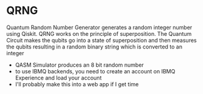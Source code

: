 # QRNG
Quantum Random Number Generator generates a random integer number using Qiskit.
QRNG works on the principle of superposition.
The Quantum Circuit makes the qubits go into a state of superposition and then measures the qubits
resulting in a random binary string which is converted to an integer

- QASM Simulator produces an 8 bit random number
- to use IBMQ backends, you need to create an account on IBMQ Experience and load your account
- I'll probably make this into a web app if I get time
